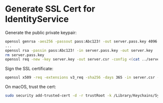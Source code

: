 # Generate SSL Cert for IdentityService

Generate the public private keypair:

```sh
openssl genrsa -aes256 -passout pass:Abc123! -out server.pass.key 4096
...
openssl rsa -passin pass:Abc123! -in server.pass.key -out server.key
rm server.pass.key
openssl req -new -key server.key -out server.csr -config <(cat ../server.cnf)
```

Sign the SSL certificate:

```sh
openssl x509 -req -extensions v3_req -sha256 -days 365 -in server.csr -signkey server.key -out server.crt -extfile ../server.cnf
```

On macOS, trust the cert:

```sh
sudo security add-trusted-cert -d -r trustRoot -k /Library/Keychains/System.keychain <<certificate>>
```